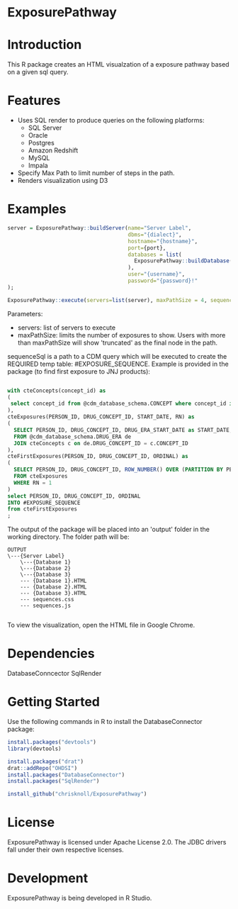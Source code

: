 ExposurePathway
=================

Introduction
============
This R package creates an HTML visualzation of a exposure pathway based on a given sql query.

Features
========
- Uses SQL render to produce queries on the following platforms:
  - SQL Server
  - Oracle
  - Postgres
  - Amazon Redshift
  - MySQL
  - Impala
- Specify Max Path to limit number of steps in the path.
- Renders visualization using D3

Examples
========

```r
server = ExposurePathway::buildServer(name="Server Label", 
                                      dbms="{dialect}", 
                                      hostname="{hostname}", 
                                      port={port}, 
                                      databases = list(
                                        ExposurePathway::buildDatabase("DB Label", "{dbName}", "{schema}")
                                      ), 
                                      user="{username}",
                                      password="{password}!"
);

ExposurePathway::execute(servers=list(server), maxPathSize = 4, sequenceSql="{pathToSql}");
```
Parameters:
- servers: list of servers to execute
- maxPathSize: limits the number of exposures to show. Users with more than maxPathSize will show 'truncated' as the final node in the path.

sequenceSql is a path to a CDM query which will be executed to create the REQUIRED temp table: #EXPOSURE_SEQUENCE.  Example is provided in the package (to find first exposure to JNJ products):

```sql

with cteConcepts(concept_id) as
(
 select concept_id from @cdm_database_schema.CONCEPT where concept_id in (19047423,40239056,1125315,19059528,1103552,43012518,1336825,19039227,43526465,1192710,1594973,795113,1350310,19097481,797617,19054825,997881,42874220,21014127,35605744,1304643,1756831,19024728,1103006,19037833,1713905,1338512,739323,940864,1703069,1301125,715939,1548195,19049038,1549786,19050488,1758536,1154029,19055183,43534839,757627,19041065,766529,1126658,44507848,937368,1703653,19085688,985708,1389464,907553,1742253,1790692,991876,1107830,1794280,1503297,909841,705944,42900469,907879,19086100,1714319,735843,1338985,1521369,923081,19071314,918906,703244,926487,990340,43532451,43532122,924151,745790,19093225,21604277,19094980,21014157,911735,19016749,40238930,735979,40241331,19037983,44818461,44785086,950637,19026459,40239330,1710281,941472,742267,35603017,1103314,903643,21602139,40161532) and invalid_reason is null
),
cteExposures(PERSON_ID, DRUG_CONCEPT_ID, START_DATE, RN) as
(
  SELECT PERSON_ID, DRUG_CONCEPT_ID, DRUG_ERA_START_DATE as START_DATE, ROW_NUMBER() OVER (PARTITION BY PERSON_ID, DRUG_CONCEPT_ID ORDER BY DRUG_ERA_START_DATE) as RN
  FROM @cdm_database_schema.DRUG_ERA de
  JOIN cteConcepts c on de.DRUG_CONCEPT_ID = c.CONCEPT_ID
),
cteFirstExposures(PERSON_ID, DRUG_CONCEPT_ID, ORDINAL) as
(
  SELECT PERSON_ID, DRUG_CONCEPT_ID, ROW_NUMBER() OVER (PARTITION BY PERSON_ID ORDER BY START_DATE) as ORDINAL
  FROM cteExposures
  WHERE RN = 1
)
select PERSON_ID, DRUG_CONCEPT_ID, ORDINAL
INTO #EXPOSURE_SEQUENCE
from cteFirstExposures
;

```

The output of the package will be placed into an 'output' folder in the working directory.  The folder path will be:

```
OUTPUT
\---{Server Label}
    \---{Database 1}
    \---{Database 2}
    \---{Database 3}
    --- {Database 1}.HTML
    --- {Database 2}.HTML
    --- {Database 3}.HTML
    --- sequences.css
    --- sequences.js
    
```

To view the visualization, open the HTML file in Google Chrome.


Dependencies
============
DatabaseConncector
SqlRender

Getting Started
===============
Use the following commands in R to install the DatabaseConnector package:

```r
install.packages("devtools")
library(devtools)

install.packages("drat")
drat::addRepo("OHDSI")
install.packages("DatabaseConnector")
install.packages("SqlRender")

install_github("chrisknoll/ExposurePathway")

```


License
=======
ExposurePathway is licensed under Apache License 2.0. The JDBC drivers fall under their own respective licenses.

Development
===========
ExposurePathway is being developed in R Studio.


